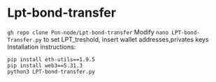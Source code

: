 ﻿# Lpt-bond-transfer
```gh repo clone Pon-node/Lpt-bond-transfer```
Modify ```nano LPT-bond-Transfer.py``` to set LPT_treshold, insert wallet addresses,privates keys
Installation instructions:

```pip install eth-hash==0.4.0
pip install eth-utils==1.9.5
pip install web3==5.31.3
python3 LPT-bond-transfer.py

